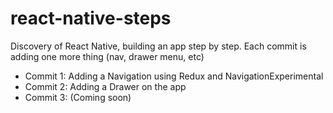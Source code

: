 # react-native-steps
Discovery of React Native, building an app step by step. Each commit is adding one more thing (nav, drawer menu, etc)

- Commit 1: Adding a Navigation using Redux and NavigationExperimental
- Commit 2: Adding a Drawer on the app
- Commit 3: (Coming soon)
